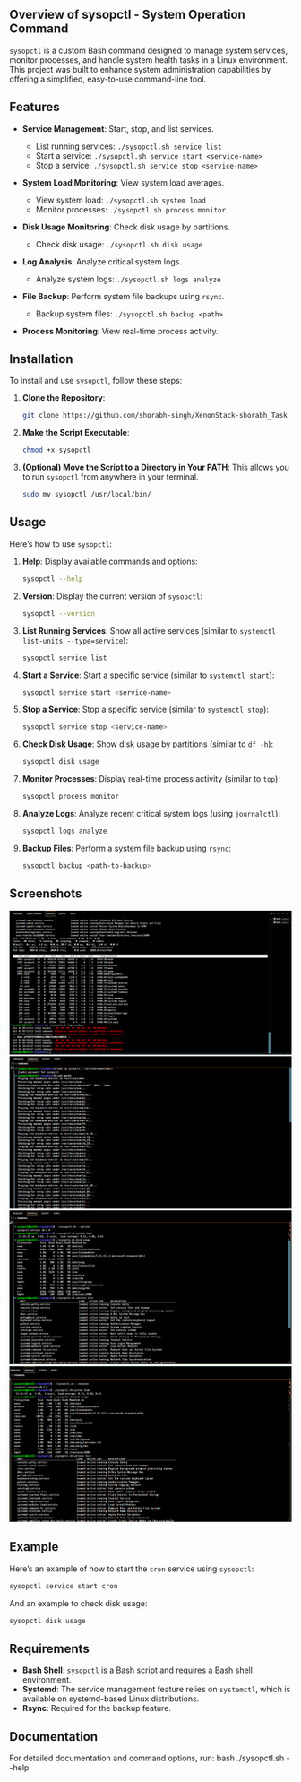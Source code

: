 ## Overview of sysopctl - System Operation Command

`sysopctl` is a custom Bash command designed to manage system services, monitor processes, and handle system health tasks in a Linux environment. This project was built to enhance system administration capabilities by offering a simplified, easy-to-use command-line tool.


## Features
- **Service Management**: Start, stop, and list services.
  - List running services: `./sysopctl.sh service list`
  - Start a service: `./sysopctl.sh service start <service-name>`
  - Stop a service: `./sysopctl.sh service stop <service-name>`
  
- **System Load Monitoring**: View system load averages.
  - View system load: `./sysopctl.sh system load`
  - Monitor processes: `./sysopctl.sh process monitor`
  
- **Disk Usage Monitoring**: Check disk usage by partitions.
  - Check disk usage: `./sysopctl.sh disk usage`
  
- **Log Analysis**: Analyze critical system logs.
  - Analyze system logs: `./sysopctl.sh logs analyze`
  
- **File Backup**: Perform system file backups using `rsync`.
  - Backup system files: `./sysopctl.sh backup <path>`

- **Process Monitoring**: View real-time process activity.  


## Installation

To install and use `sysopctl`, follow these steps:

1. **Clone the Repository**:
   ```bash
   git clone https://github.com/shorabh-singh/XenonStack-shorabh_Task
   ```

2. **Make the Script Executable**:
   ```bash
   chmod +x sysopctl
   ```

3. **(Optional) Move the Script to a Directory in Your PATH**:
   This allows you to run `sysopctl` from anywhere in your terminal.
   ```bash
   sudo mv sysopctl /usr/local/bin/
   ```

## Usage

Here’s how to use `sysopctl`:

1. **Help**: Display available commands and options:
   ```bash
   sysopctl --help
   ```

2. **Version**: Display the current version of `sysopctl`:
   ```bash
   sysopctl --version
   ```

3. **List Running Services**: Show all active services (similar to `systemctl list-units --type=service`):
   ```bash
   sysopctl service list
   ```

4. **Start a Service**: Start a specific service (similar to `systemctl start`):
   ```bash
   sysopctl service start <service-name>
   ```

5. **Stop a Service**: Stop a specific service (similar to `systemctl stop`):
   ```bash
   sysopctl service stop <service-name>
   ```

6. **Check Disk Usage**: Show disk usage by partitions (similar to `df -h`):
   ```bash
   sysopctl disk usage
   ```

7. **Monitor Processes**: Display real-time process activity (similar to `top`):
   ```bash
   sysopctl process monitor
   ```

8. **Analyze Logs**: Analyze recent critical system logs (using `journalctl`):
   ```bash
   sysopctl logs analyze
   ```

9. **Backup Files**: Perform a system file backup using `rsync`:
   ```bash
   sysopctl backup <path-to-backup>
   ```

## Screenshots
![SS1](ss1.png)
![SS2](ss2.png)
![SS3](ss3.png)
![SS4](ss4.png)


## Example

Here’s an example of how to start the `cron` service using `sysopctl`:

```bash
sysopctl service start cron
```

And an example to check disk usage:

```bash
sysopctl disk usage
```

## Requirements

- **Bash Shell**: `sysopctl` is a Bash script and requires a Bash shell environment.
- **Systemd**: The service management feature relies on `systemctl`, which is available on systemd-based Linux distributions.
- **Rsync**: Required for the backup feature. 


## Documentation
For detailed documentation and command options, run:
bash
./sysopctl.sh --help
